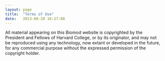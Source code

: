 ```yaml
---
layout: page
title:  "Terms of Use"
date:   2013-08-28 16:27:08
---
```


All material appearing on this Biomod website is copyrighted by the President and Fellows of Harvard College, or by its originator, and may not be reproduced using any technology, now extant or developed in the future, for any commercial purpose without the expressed permission of the copyright holder.